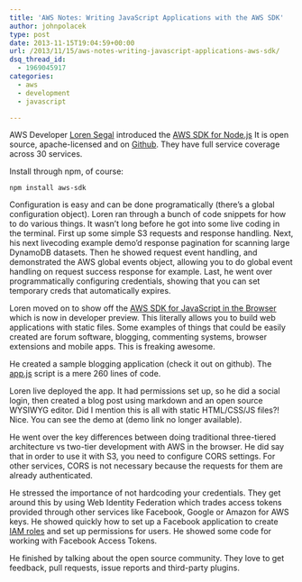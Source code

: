 ```yaml
---
title: 'AWS Notes: Writing JavaScript Applications with the AWS SDK'
author: johnpolacek
type: post
date: 2013-11-15T19:04:59+00:00
url: /2013/11/15/aws-notes-writing-javascript-applications-aws-sdk/
dsq_thread_id:
  - 1969045917
categories:
  - aws
  - development
  - javascript

---
```


AWS Developer [Loren Segal][1] introduced the [AWS SDK for Node.js][2] It is open source, apache-licensed and on [Github][3]. They have full service coverage across 30 services.

Install through npm, of course:
  
`npm install aws-sdk`

Configuration is easy and can be done programatically (there’s a global configuration object). Loren ran through a bunch of code snippets for how to do various things. It wasn’t long before he got into some live coding in the terminal. First up some simple S3 requests and response handling. Next, his next livecoding example demo’d response pagination for scanning large DynamoDB datasets. Then he showed request event handling, and demonstrated the AWS global events object, allowing you to do global event handling on request success response for example. Last, he went over programmatically configuring credentials, showing that you can set temporary creds that automatically expires.

Loren moved on to show off the [AWS SDK for JavaScript in the Browser][4] which is now in developer preview. This literally allows you to build web applications with static files. Some examples of things that could be easily created are forum software, blogging, commenting systems, browser extensions and mobile apps. This is freaking awesome.

He created a sample blogging application (check it out [][5]on github). The [app.js][6] script is a mere 260 lines of code.

Loren live deployed the app. It had permissions set up, so he did a social login, then created a blog post using markdown and an open source WYSIWYG editor. Did I mention this is all with static HTML/CSS/JS files?! Nice. You can see the demo at (demo link no longer available).

He went over the key differences between doing traditional three-tiered architecture vs two-tier development with AWS in the browser. He did say that in order to use it with S3, you need to configure CORS settings. For other services, CORS is not necessary because the requests for them are already authenticated.

He stressed the importance of not hardcoding your credentials. They get around this by using Web Identity Federation which trades access tokens provided through other services like Facebook, Google or Amazon for AWS keys. He showed quickly how to set up a Facebook application to create [IAM roles][7] and set up permissions for users. He showed some code for working with Facebook Access Tokens.

He finished by talking about the open source community. They love to get feedback, pull requests, issue reports and third-party plugins.

 [1]: https://twitter.com/lsegal
 [2]: http://aws.amazon.com/sdkfornodejs/
 [3]: https://github.com/aws/aws-sdk-js
 [4]: http://aws.amazon.com/sdkforbrowser/
 [5]: https://github.com/awslabs/reinvent2013-js-blog-demo
 [6]: https://github.com/awslabs/reinvent2013-js-blog-demo/blob/master/js/app.js
 [7]: http://docs.aws.amazon.com/IAM/latest/UserGuide/WorkingWithRoles.html